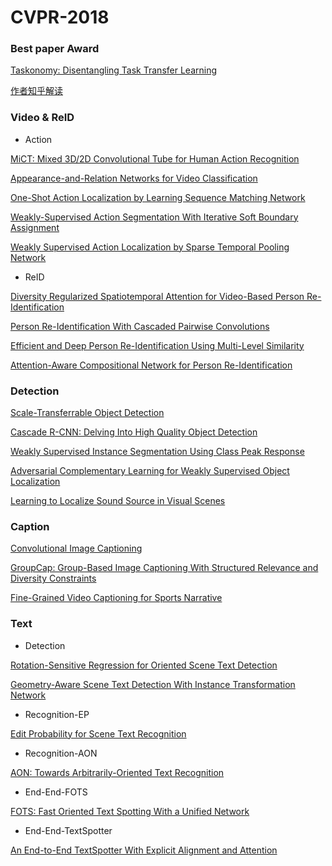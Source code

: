 # CVPR-2018

### Best paper Award
[Taskonomy: Disentangling Task Transfer Learning](http://openaccess.thecvf.com/content_cvpr_2018/html/Zamir_Taskonomy_Disentangling_Task_CVPR_2018_paper.html)

[作者知乎解读](https://zhuanlan.zhihu.com/p/38425434)


### Video & ReID

- Action

[MiCT: Mixed 3D/2D Convolutional Tube for Human Action Recognition](http://openaccess.thecvf.com/content_cvpr_2018/html/Zhou_MiCT_Mixed_3D2D_CVPR_2018_paper.html)

[Appearance-and-Relation Networks for Video Classification](http://openaccess.thecvf.com/content_cvpr_2018/html/Wang_Appearance-and-Relation_Networks_for_CVPR_2018_paper.html)

[One-Shot Action Localization by Learning Sequence Matching Network](http://openaccess.thecvf.com/content_cvpr_2018/html/Yang_One-Shot_Action_Localization_CVPR_2018_paper.html)

[Weakly-Supervised Action Segmentation With Iterative Soft Boundary Assignment](http://openaccess.thecvf.com/content_cvpr_2018/html/Ding_Weakly-Supervised_Action_Segmentation_CVPR_2018_paper.html)

[Weakly Supervised Action Localization by Sparse Temporal Pooling Network](http://openaccess.thecvf.com/content_cvpr_2018/html/Nguyen_Weakly_Supervised_Action_CVPR_2018_paper.html)

- ReID

[Diversity Regularized Spatiotemporal Attention for Video-Based Person Re-Identification](http://openaccess.thecvf.com/content_cvpr_2018/html/Li_Diversity_Regularized_Spatiotemporal_CVPR_2018_paper.html)

[Person Re-Identification With Cascaded Pairwise Convolutions](http://openaccess.thecvf.com/content_cvpr_2018/html/Wang_Person_Re-Identification_With_CVPR_2018_paper.html)

[Efficient and Deep Person Re-Identification Using Multi-Level Similarity](http://openaccess.thecvf.com/content_cvpr_2018/html/Guo_Efficient_and_Deep_CVPR_2018_paper.html)

[Attention-Aware Compositional Network for Person Re-Identification](http://openaccess.thecvf.com/content_cvpr_2018/html/Xu_Attention-Aware_Compositional_Network_CVPR_2018_paper.html)

### Detection

[Scale-Transferrable Object Detection](http://openaccess.thecvf.com/content_cvpr_2018/html/Zhou_Scale-Transferrable_Object_Detection_CVPR_2018_paper.html)

[Cascade R-CNN: Delving Into High Quality Object Detection](http://openaccess.thecvf.com/content_cvpr_2018/html/Cai_Cascade_R-CNN_Delving_CVPR_2018_paper.html)

[Weakly Supervised Instance Segmentation Using Class Peak Response](http://openaccess.thecvf.com/content_cvpr_2018/html/Zhou_Weakly_Supervised_Instance_CVPR_2018_paper.html)

[Adversarial Complementary Learning for Weakly Supervised Object Localization](http://openaccess.thecvf.com/content_cvpr_2018/html/Zhang_Adversarial_Complementary_Learning_CVPR_2018_paper.html)

[Learning to Localize Sound Source in Visual Scenes](http://openaccess.thecvf.com/content_cvpr_2018/html/Senocak_Learning_to_Localize_CVPR_2018_paper.html)

### Caption

[Convolutional Image Captioning](http://openaccess.thecvf.com/content_cvpr_2018/html/Aneja_Convolutional_Image_Captioning_CVPR_2018_paper.html)

[GroupCap: Group-Based Image Captioning With Structured Relevance and Diversity Constraints](http://openaccess.thecvf.com/content_cvpr_2018/html/Chen_GroupCap_Group-Based_Image_CVPR_2018_paper.html)

[Fine-Grained Video Captioning for Sports Narrative](http://openaccess.thecvf.com/content_cvpr_2018/html/Yu_Fine-Grained_Video_Captioning_CVPR_2018_paper.html)

### Text

- Detection

[Rotation-Sensitive Regression for Oriented Scene Text Detection](http://openaccess.thecvf.com/content_cvpr_2018/html/Liao_Rotation-Sensitive_Regression_for_CVPR_2018_paper.html)

[Geometry-Aware Scene Text Detection With Instance Transformation Network](http://openaccess.thecvf.com/content_cvpr_2018/html/Wang_Geometry-Aware_Scene_Text_CVPR_2018_paper.html)

- Recognition-EP

[Edit Probability for Scene Text Recognition](http://openaccess.thecvf.com/content_cvpr_2018/html/Bai_Edit_Probability_for_CVPR_2018_paper.html)

- Recognition-AON

[AON: Towards Arbitrarily-Oriented Text Recognition](http://openaccess.thecvf.com/content_cvpr_2018/html/Cheng_AON_Towards_Arbitrarily-Oriented_CVPR_2018_paper.html)

- End-End-FOTS

[FOTS: Fast Oriented Text Spotting With a Unified Network](http://openaccess.thecvf.com/content_cvpr_2018/html/Liu_FOTS_Fast_Oriented_CVPR_2018_paper.html)

- End-End-TextSpotter

[An End-to-End TextSpotter With Explicit Alignment and Attention](http://openaccess.thecvf.com/content_cvpr_2018/html/He_An_End-to-End_TextSpotter_CVPR_2018_paper.html)

